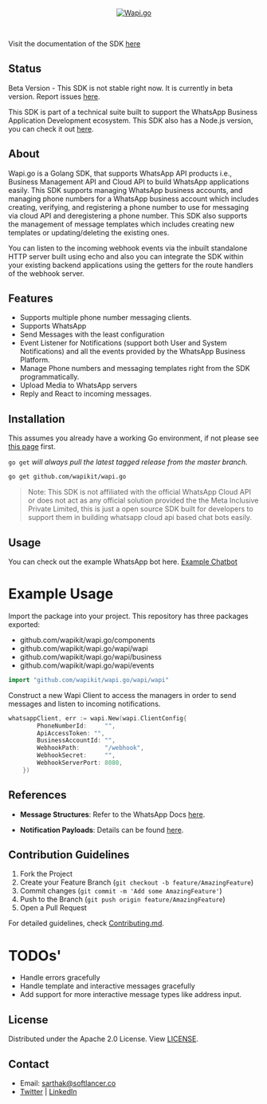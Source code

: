 <div align="center">
<br />
<p align="center">
<a href="https://wapijs.co"><img src="https://mintlify.s3-us-west-1.amazonaws.com/softlancer/assets/banner.svg" alt="Wapi.go" /></a>
</p>
<br />
</div>

Visit the documentation of the SDK [here](https://golang.wapikit.com)

## Status

Beta Version - This SDK is not stable right now. It is currently in beta version. Report issues [here](https://github.com/wapikit/wapi.go/issues).

This SDK is part of a technical suite built to support the WhatsApp Business Application Development ecosystem. This SDK also has a Node.js version, you can check it out [here](https://wapikit/wapi.js/js).

## About

Wapi.go is a Golang SDK, that supports WhatsApp API products i.e., Business Management API and Cloud API
to build WhatsApp applications easily.
This SDK supports managing WhatsApp business accounts, and managing phone numbers for a WhatsApp business account which includes creating, verifying, and registering a phone number to use for messaging via cloud API and deregistering a phone number. This SDK also supports the management of message templates which includes creating new templates or updating/deleting the existing ones.

You can listen to the incoming webhook events via the inbuilt standalone HTTP server built using echo and also you can integrate the SDK within your existing backend applications using the getters for the route handlers of the webhook server.

## Features

- Supports multiple phone number messaging clients.
- Supports WhatsApp
- Send Messages with the least configuration
- Event Listener for Notifications (support both User and System Notifications) and all the events provided by the WhatsApp Business Platform.
- Manage Phone numbers and messaging templates right from the SDK programmatically.
- Upload Media to WhatsApp servers
- Reply and React to incoming messages.

## Installation

This assumes you already have a working Go environment, if not please see
[this page](https://golang.org/doc/install) first.

`go get` _will always pull the latest tagged release from the master branch._

```sh
go get github.com/wapikit/wapi.go
```

> Note: This SDK is not affiliated with the official WhatsApp Cloud API or does not act as any official solution provided the the Meta Inclusive Private Limited, this is just a open source SDK built for developers to support them in building whatsapp cloud api based chat bots easily.

## Usage

You can check out the example WhatsApp bot here. [Example Chatbot](./example-chat-bot/)

# Example Usage

Import the package into your project.
This repository has three packages exported:

- github.com/wapikit/wapi.go/components
- github.com/wapikit/wapi.go/wapi/wapi
- github.com/wapikit/wapi.go/wapi/business
- github.com/wapikit/wapi.go/wapi/events

```go
import "github.com/wapikit/wapi.go/wapi/wapi"
```

Construct a new Wapi Client to access the managers in order to send messages and listen to incoming notifications.

```go
whatsappClient, err := wapi.New(wapi.ClientConfig{
		PhoneNumberId:     "",
		ApiAccessToken: "",
		BusinessAccountId: "",
		WebhookPath:       "/webhook",
		WebhookSecret:     "",
		WebhookServerPort: 8080,
	})
```

## References

- **Message Structures**: Refer to the WhatsApp Docs [here](https://developers.facebook.com/docs/whatsapp/cloud-api/reference/messages).

- **Notification Payloads**: Details can be found [here](https://developers.facebook.com/docs/whatsapp/cloud-api/webhooks/components).

## Contribution Guidelines

1. Fork the Project
2. Create your Feature Branch (`git checkout -b feature/AmazingFeature`)
3. Commit changes (`git commit -m 'Add some AmazingFeature'`)
4. Push to the Branch (`git push origin feature/AmazingFeature`)
5. Open a Pull Request

For detailed guidelines, check [Contributing.md](./CONTRIBUTING.md).

# TODOs'

- Handle errors gracefully
- Handle template and interactive messages gracefully
- Add support for more interactive message types like address input.

## License

Distributed under the Apache 2.0 License. View [LICENSE](./LICENSE).

## Contact

- Email: sarthak@softlancer.co
- [Twitter](https://twitter.com/wapikit) | [LinkedIn](https://www.linkedin.com/in/wapikit)
